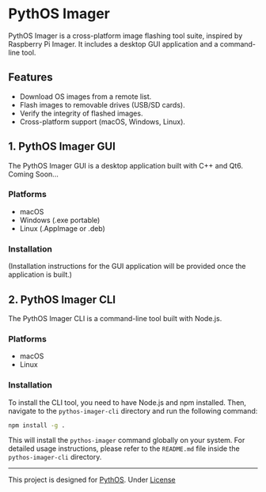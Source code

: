 # PythOS Imager

PythOS Imager is a cross-platform image flashing tool suite, inspired by Raspberry Pi Imager. It includes a desktop GUI application and a command-line tool.

## Features

-   Download OS images from a remote list.
-   Flash images to removable drives (USB/SD cards).
-   Verify the integrity of flashed images.
-   Cross-platform support (macOS, Windows, Linux).

## 1. PythOS Imager GUI

The PythOS Imager GUI is a desktop application built with C++ and Qt6.
Coming Soon...

### Platforms

-   macOS
-   Windows (.exe portable)
-   Linux (.AppImage or .deb)

### Installation

(Installation instructions for the GUI application will be provided once the application is built.)

## 2. PythOS Imager CLI

The PythOS Imager CLI is a command-line tool built with Node.js.

### Platforms

-   macOS
-   Linux

### Installation

To install the CLI tool, you need to have Node.js and npm installed. Then, navigate to the `pythos-imager-cli` directory and run the following command:

```bash
npm install -g .
```

This will install the `pythos-imager` command globally on your system. For detailed usage instructions, please refer to the `README.md` file inside the `pythos-imager-cli` directory.

---
This project is designed for [PythOS](github.com/milo1004/PythonOS).
Under [License](/LICENSE)